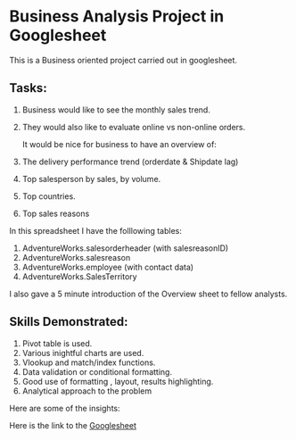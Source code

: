# Business Analysis Project in Googlesheet

This is a Business oriented project carried out in googlesheet.

## Tasks:
1. Business would like to see the monthly sales trend.
2. They would also like to evaluate online vs non-online orders.

   It would be nice for business to have an overview of:
1. The delivery performance trend (orderdate & Shipdate lag)
2. Top salesperson by sales, by volume.
3. Top countries.
4. Top sales reasons

In this spreadsheet I have the folllowing tables:
1. AdventureWorks.salesorderheader (with salesreasonID)
2. AdventureWorks.salesreason
3. AdventureWorks.employee (with contact data)
4. AdventureWorks.SalesTerritory

I also gave a 5 minute introduction of the Overview sheet to fellow analysts.

## Skills Demonstrated:
1. Pivot table is used.
2. Various inightful charts are used.
3. Vlookup and match/index functions.
4. Data validation or conditional formatting.
5. Good use of formatting , layout,  results highlighting.
6. Analytical approach to the problem

Here are some of the insights:

Here is the link to the [Googlesheet](https://docs.google.com/spreadsheets/d/1Bj3_QSUIZgid2VxZ16RUAj_-VLu5QIiE15DhA8jmG5U/edit?gid=1562610257#gid=1562610257)
   
